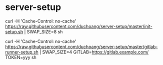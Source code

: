 # server-setup

curl -H 'Cache-Control: no-cache' https://raw.githubusercontent.com/duchoang/server-setup/master/init-setup.sh | SWAP_SIZE=8 sh

curl -H 'Cache-Control: no-cache' https://raw.githubusercontent.com/duchoang/server-setup/master/gitlab-runner-setup.sh | SWAP_SIZE=4 GITLAB=https://gitlab.example.com/ TOKEN=yyy sh

